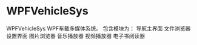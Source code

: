 WPFVehicleSys
=============

WPFVehicleSys 
WPF车载多媒体系统。
包含模块为：
导航主界面
文件浏览器
设置界面
图片浏览器
音乐播放器
视频播放器
电子书阅读器

